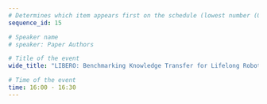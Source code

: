 ```yaml
---
# Determines which item appears first on the schedule (lowest number (0) appears first)
sequence_id: 15

# Speaker name
# speaker: Paper Authors

# Title of the event
wide_title: "LIBERO: Benchmarking Knowledge Transfer for Lifelong Robot Learning <br> GELLO: A General, Low-Cost, and Intuitive Teleoperation Framework for Robot Manipulators <br> Eureka: Human-Level Reward Design via Coding Large Language Models <br> BEHAVIOR-1K: A Benchmark for Embodied AI with 1,000 Everyday Activities and Realistic Simulation"

# Time of the event
time: 16:00 - 16:30
---
```

